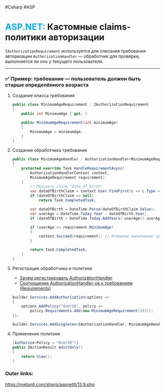 #Csharp #ASP
# <font color="#00b0f0">ASP.NET:</font> Кастомные claims-политики авторизации

`IAuthorizationRequirement` используется для описания требования авторизации
`AuthorizationHandler` — обработчик для проверки, выполняется ли оно у текущего пользователя.

---
### ✅ Пример: требование — пользователь должен быть старше определённого возраста

1. Создание класса требования
	```csharp
	public class MinimumAgeRequirement : IAuthorizationRequirement
	{
	    public int MinimumAge { get; }
	
	    public MinimumAgeRequirement(int minimumAge)
	    {
	        MinimumAge = minimumAge;
	    }
	}
	```
2. Создание обработчика требования
	```csharp
	public class MinimumAgeHandler : AuthorizationHandler<MinimumAgeRequirement>
	{
	    protected override Task HandleRequirementAsync(
	        AuthorizationHandlerContext context,
	        MinimumAgeRequirement requirement)
	    {
	        // Получить claim "date_of_birth"
	        var dateOfBirthClaim = context.User.FindFirst(c => c.Type == ClaimTypes.DateOfBirth);
	        if (dateOfBirthClaim == null)
	            return Task.CompletedTask;
	
	        var dateOfBirth = DateTime.Parse(dateOfBirthClaim.Value);
	        var userAge = DateTime.Today.Year - dateOfBirth.Year;
	        if (dateOfBirth > DateTime.Today.AddYears(-userAge)) userAge--;
	
	        if (userAge >= requirement.MinimumAge)
	        {
	            context.Succeed(requirement); // Успешное выполнение требования
	        }
	
	        return Task.CompletedTask;
	    }
	}
	```
3. Регистрация обработчика и политики
	- [Зачем регистрировать AuthorizationHandler](heap/_/ASP/Зачем%20регистрировать%20AuthorizationHandler.md)
	- [Соотношение AuthorizationHandler-ов к требованиям (Requirements)](heap/_/ASP/Соотношение%20AuthorizationHandler-ов%20к%20требованиям%20(Requirements).md)
	```csharp
	builder.Services.AddAuthorization(options =>
	{
	    options.AddPolicy("Over18", policy =>
	        policy.Requirements.Add(new MinimumAgeRequirement(18)));
	});
	
	builder.Services.AddSingleton<IAuthorizationHandler, MinimumAgeHandler>();
	```

4. Применение политики
	```csharp
	[Authorize(Policy = "Over18")]
	public IActionResult AdultOnly()
	{
	    return View();
	}
	```

### Outer links:
https://metanit.com/sharp/aspnet6/13.9.php